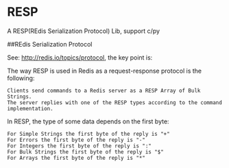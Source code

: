 # RESP
A RESP(REdis Serialization Protocol) Lib, support c/py

##REdis Serialization Protocol

See: http://redis.io/topics/protocol, the key point is:

The way RESP is used in Redis as a request-response protocol is the following:

    Clients send commands to a Redis server as a RESP Array of Bulk Strings.
    The server replies with one of the RESP types according to the command implementation.


In RESP, the type of some data depends on the first byte:

    For Simple Strings the first byte of the reply is "+"
    For Errors the first byte of the reply is "-"
    For Integers the first byte of the reply is ":"
    For Bulk Strings the first byte of the reply is "$"
    For Arrays the first byte of the reply is "*"

